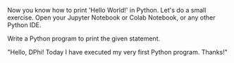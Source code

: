 <p>Now you know how to print 'Hello World!' in Python. Let's do a small exercise. Open your Jupyter Notebook or Colab Notebook, or any other Python IDE.</p>

<p>Write a Python program to print the given statement.</p>

<p>"Hello, DPhi! Today I have executed my very first Python program. Thanks!"</p>